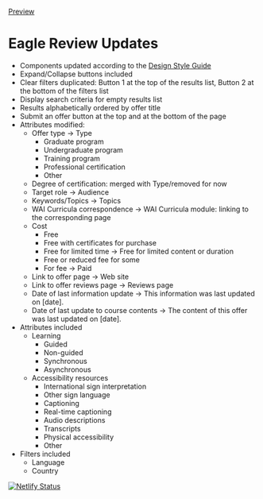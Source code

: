 [Preview](https://deploy-preview-7--wai-list-of-courses.netlify.app/list-of-courses/)

# Eagle Review Updates
* Components updated according to the [Design Style Guide](https://wai-website-theme.netlify.app/components/)
* Expand/Collapse buttons included
* Clear filters duplicated: Button 1 at the top of the results list, Button 2 at the bottom of the filters list
* Display search criteria for empty results list
* Results alphabetically ordered by offer title 
* Submit an offer button at the top and at the bottom of the page
* Attributes modified:
	* Offer type -> Type
		* Graduate program
		* Undergraduate program
		* Training program
		* Professional certification
		* Other
	* Degree of certification: merged with Type/removed for now
	* Target role -> Audience
	* Keywords/Topics -> Topics
	* WAI Curricula correspondence -> WAI Curricula module: linking to the corresponding page
	* Cost
		* Free
		* Free with certificates for purchase
		* Free for limited time -> Free for limited content or duration
		* Free or reduced fee for some
		* For fee -> Paid
	* Link to offer page -> Web site
	* Link to offer reviews page -> Reviews page
	* Date of last information update -> This information was last updated on [date].
	* Date of last update to course contents -> The content of this offer was last updated on [date].
* Attributes included	
	* Learning
		* Guided
		* Non-guided
		* Synchronous
		* Asynchronous
	* Accessibility resources
		* International sign interpretation
		* Other sign language
		* Captioning
		* Real-time captioning
		* Audio descriptions
		* Transcripts
		* Physical accessibility
		* Other
* Filters included
	* Language
	* Country




[![Netlify Status](https://api.netlify.com/api/v1/badges/ef0441b4-e316-47ea-9961-e769a5c4407e/deploy-status)](https://app.netlify.com/sites/wai-course-list/deploys)


